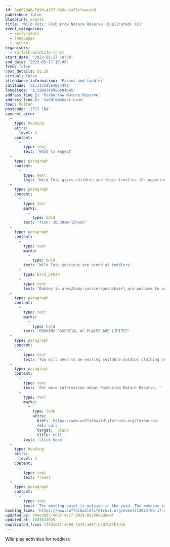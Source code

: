 ```yaml
---
id: 6e6b7946-569d-4157-920a-ca76cfaacce8
published: false
blueprint: events
title: 'Wild Tots: Foxburrow Nature Reserve (Duplicated) (2)'
event_categories:
  - early-years
  - languages
  - nature
organisers:
  - suffolk-wildlife-trust
start_date: '2023-05-17 10:30'
end_date: '2023-05-17 12:00'
free: false
cost_details: £5.50
virtual: false
attendance_information: 'Parent and toddler'
latitude: '52.11759364824492'
longitude: '1.3209740998584045'
address_line_1: 'Foxburrow Nature Reserve'
address_line_2: 'Saddlemakers Lane'
town: Melton
postcode: 'IP12 1NA'
content_area:
  -
    type: heading
    attrs:
      level: 3
    content:
      -
        type: text
        text: 'What to expect'
  -
    type: paragraph
    content:
      -
        type: text
        text: 'Wild Tots gives children and their families the opportunity to learn and play together outdoors. Guided and child-led hands-on experiences help build confidence, encourage creativity, improve communication and language, develop fine and gross motor skills and, importantly, create shared memories for children and adults.'
  -
    type: paragraph
    content:
      -
        type: text
        marks:
          -
            type: bold
        text: 'Time: 10.30am-12noon'
  -
    type: paragraph
    content:
      -
        type: text
        marks:
          -
            type: bold
        text: 'Wild Tots sessions are aimed at toddlers'
      -
        type: hard_break
      -
        type: text
        text: "Babies in arms/baby-carrier/pushchair\_are welcome to accompany\_an older sibling to the session.\_"
  -
    type: paragraph
    content:
      -
        type: text
        marks:
          -
            type: bold
        text: 'BOOKING ESSENTIAL AS PLACES ARE LIMITED'
  -
    type: paragraph
    content:
      -
        type: text
        text: 'You will need to be wearing suitable outdoor clothing and footwear.'
  -
    type: paragraph
    content:
      -
        type: text
        text: 'For more information about Foxburrow Nature Reserve, '
      -
        type: text
        marks:
          -
            type: link
            attrs:
              href: 'https://www.suffolkwildlifetrust.org/foxburrow'
              rel: null
              target: _blank
              title: null
        text: 'click here'
  -
    type: heading
    attrs:
      level: 3
    content:
      -
        type: text
        text: Travel
  -
    type: paragraph
    content:
      -
        type: text
        text: 'The meeting point is outside in the yard. The reserve is situated off the A12 Melton, Woodbridge.'
booking_link: 'https://www.suffolkwildlifetrust.org/events/2023-05-17-wild-tots-0'
updated_by: d0ee360c-4db7-4ecf-9024-8e35603daaef
updated_at: 1683631625
duplicated_from: 13541d17-460d-4b44-a89f-b4a7d2fb7ded
---
```

Wild play activities for toddlers